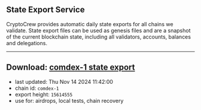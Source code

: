 ## State Export Service
CryptoCrew provides automatic daily state exports for all chains we validate. State export files can be used as genesis files and are a snapshot of the current blockchain state, including all validators, accounts, balances and delegations.

---
**Download: [comdex-1 state export](https://dl-eu2.ccvalidators.com/SERVICE/comdex/comdex-1_export_15614555.json)**
---

- last updated: Thu Nov 14 2024 11:42:00
- chain id: `comdex-1`
- export height: `15614555`
- use for: airdrops, local tests, chain recovery
